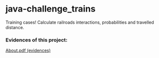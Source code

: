 # java-challenge_trains

Training cases!
Calculate railroads interactions, probabilities and travelled distance.

### Evidences of this project:
<a href="https://github.com/vmaffioli/java-challenge_trains/blob/main/java-challenge-trains/about.pdf">About.pdf (evidences)</a>
